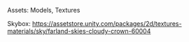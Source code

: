Assets: Models, Textures

Skybox: https://assetstore.unity.com/packages/2d/textures-materials/sky/farland-skies-cloudy-crown-60004